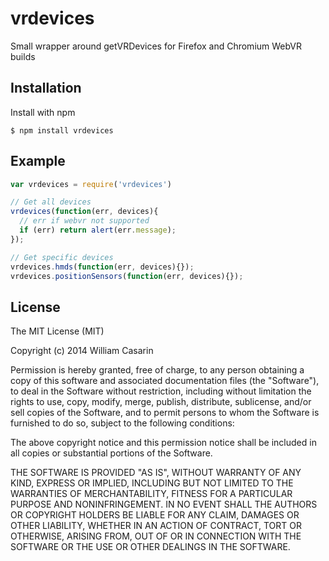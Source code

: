 
# vrdevices

  Small wrapper around getVRDevices for Firefox and Chromium WebVR builds

## Installation

  Install with npm

    $ npm install vrdevices

## Example

```js
var vrdevices = require('vrdevices')

// Get all devices
vrdevices(function(err, devices){
  // err if webvr not supported
  if (err) return alert(err.message);
});

// Get specific devices
vrdevices.hmds(function(err, devices){});
vrdevices.positionSensors(function(err, devices){});
```

## License

  The MIT License (MIT)

  Copyright (c) 2014 William Casarin

  Permission is hereby granted, free of charge, to any person obtaining a copy
  of this software and associated documentation files (the "Software"), to deal
  in the Software without restriction, including without limitation the rights
  to use, copy, modify, merge, publish, distribute, sublicense, and/or sell
  copies of the Software, and to permit persons to whom the Software is
  furnished to do so, subject to the following conditions:

  The above copyright notice and this permission notice shall be included in
  all copies or substantial portions of the Software.

  THE SOFTWARE IS PROVIDED "AS IS", WITHOUT WARRANTY OF ANY KIND, EXPRESS OR
  IMPLIED, INCLUDING BUT NOT LIMITED TO THE WARRANTIES OF MERCHANTABILITY,
  FITNESS FOR A PARTICULAR PURPOSE AND NONINFRINGEMENT. IN NO EVENT SHALL THE
  AUTHORS OR COPYRIGHT HOLDERS BE LIABLE FOR ANY CLAIM, DAMAGES OR OTHER
  LIABILITY, WHETHER IN AN ACTION OF CONTRACT, TORT OR OTHERWISE, ARISING FROM,
  OUT OF OR IN CONNECTION WITH THE SOFTWARE OR THE USE OR OTHER DEALINGS IN
  THE SOFTWARE.
